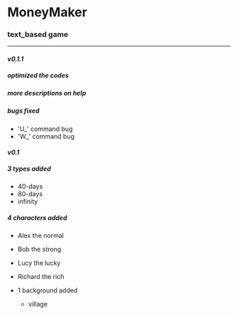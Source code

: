 # MoneyMaker
### text_based game

---
#### ***v0.1.1***
##### optimized the codes

##### more descriptions on help

##### bugs fixed
  + 'U_' command bug
  + 'W_' command bug

#### ***v0.1***
##### 3 types added
  + 40-days
  + 80-days
  + infinity

##### 4 characters added
  + Alex the normal
  + Bob the strong
  + Lucy the lucky
  + Richard the rich

+ 1 background added
  + village

